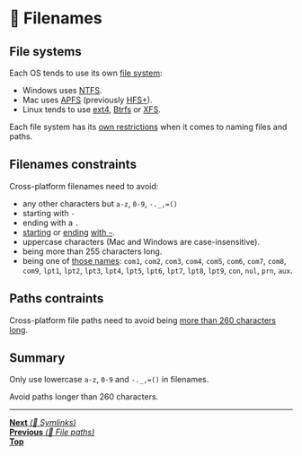 # 📂 Filenames

## File systems

Each OS tends to use its own
[file system](https://en.wikipedia.org/wiki/File_system):

- Windows uses [NTFS](https://en.wikipedia.org/wiki/NTFS).
- Mac uses [APFS](https://en.wikipedia.org/wiki/Apple_File_System)
  (previously [HFS+](https://en.wikipedia.org/wiki/HFS_Plus)).
- Linux tends to use [ext4](https://en.wikipedia.org/wiki/Ext4),
  [Btrfs](https://en.wikipedia.org/wiki/Btrfs) or
  [XFS](https://en.wikipedia.org/wiki/XFS).

Each file system has its
[own restrictions](https://en.wikipedia.org/wiki/Comparison_of_file_systems#Limits)
when it comes to naming files and paths.

## Filenames constraints

Cross-platform filenames need to avoid:

- any other characters but `a-z`, `0-9`, `-._,=()`
- starting with `-`
- ending with a `.`
- [starting](https://support.microsoft.com/en-us/help/211632/description-of-how-word-creates-temporary-files)
  or
  [ending](https://vim.fandom.com/wiki/Remove_swap_and_backup_files_from_your_working_directory)
  [with `~`](https://en.wikipedia.org/wiki/Home_directory#Unix).
- uppercase characters (Mac and Windows are case-insensitive).
- being more than 255 characters long.
- being one of
  [those names](https://docs.microsoft.com/en-us/windows/desktop/fileio/naming-a-file#naming-conventions):
  `com1`, `com2`, `com3`, `com4`, `com5`, `com6`, `com7`,
  `com8`, `com9`, `lpt1`, `lpt2`, `lpt3`, `lpt4`, `lpt5`,
  `lpt6`, `lpt7`, `lpt8`, `lpt9`, `con`, `nul`, `prn`, `aux`.

## Paths contraints

Cross-platform file paths need to avoid being
[more than 260
characters long](https://docs.microsoft.com/en-us/windows/desktop/fileio/naming-a-file#maximum-path-length-limitation).

## Summary

Only use lowercase `a-z`, `0-9` and `-._,=()` in filenames.

Avoid paths longer than 260 characters.

<hr>

[**Next** _(📂 Symlinks)_](symlinks.md)<br>
[**Previous** _(📂 File paths)_](file_paths.md)<br>
[**Top**](README.md)<br>
